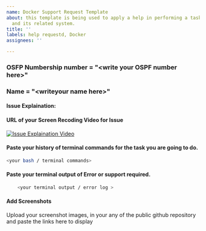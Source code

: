```yaml
---
name: Docker Support Request Template
about: this template is being used to apply a help in performing a task in Docker repository
  and its related system.
title: ''
labels: help requestd, Docker
assignees: ''

---
```


### OSFP Numbership number = "\<write your OSPF number here\>"
### Name = "\<writeyour name here\>"

#### Issue Explaination:
<Explain your issue at its extend>

#### URL of your Screen Recoding Video for Issue

[![Issue Explaination Video](https://img.youtube.com/vi/<your_video_id>/0.jpg)](https://www.youtube.com/watch?v=<your_video_id>)
<!-- 
   Example for video URL, so it is displayed as correctly. And volunteer can click and play it to get the issue explained by your voice.
   [![Sample Video](https://img.youtube.com/vi/tGkkjpXzyT4/0.jpg)](https://www.youtube.com/watch?v=tGkkjpXzyT4)
   In above linve the youtube ID of the video is "tGkkjpXzyT4" (excluding inverted commas).
   
-->
#### Paste your history of terminal commands for the task you are going to do.

```bash
<your bash / terminal commands>
```

<!-- Below is the example of Terminal commands using "histor" cmd
```bash
    
    # This is a bash console command
    $ ls -l
    total 8
    -rw-r--r-- 1 user user  412 Jan  9 10:00 README.md
    -rw-r--r-- 1 user user 1567 Jan  9 10:01 script.py
    ```
-->

#### Paste your terminal output of Error or support required.

```bash
    <your terminal output / error log >
```

<!-- Below is the example of Terminal commands using "histor" cmd
    ```bash
    # This is a sample log output from a Bash script
    $ ./your_script.sh
    Log line 1: Something happened successfully
    Log line 2: Another event occurred
    Log line 3: An error occurred - please check the logs
    ```
-->

#### Add Screenshots 
Upload your screenshot images, in your any of the public github repository and paste the links here to display
